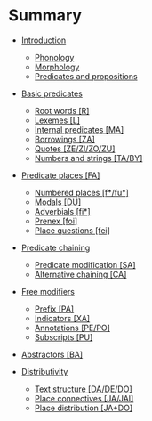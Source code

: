 # Summary

- [Introduction](introduction.md)
  - [Phonology]()
  - [Morphology]()
  - [Predicates and propositions](predicates_and_propositions.md)
  
- [Basic predicates]()
  - [Root words [R]]()
  - [Lexemes [L]]()
  - [Internal predicates [MA]]()
  - [Borrowings [ZA]]()
  - [Quotes [ZE/ZI/ZO/ZU]]()
  - [Numbers and strings [TA/BY]]()

- [Predicate places [FA]]()
  - [Numbered places [f*/fu*]]()
  - [Modals [DU]]()
  - [Adverbials [fi*]]()
  - [Prenex [foi]]()
  - [Place questions [fei]]()

- [Predicate chaining]()
  - [Predicate modification [SA]]()
  - [Alternative chaining [CA]]()

- [Free modifiers]()
  - [Prefix [PA]]()
  - [Indicators [XA]]()
  - [Annotations [PE/PO]]()
  - [Subscripts [PU]]()

- [Abstractors [BA]]()

- [Distributivity]()
  - [Text structure [DA/DE/DO]]()
  - [Place connectives [JA/JAI]]()
  - [Place distribution [JA+DO]]()

